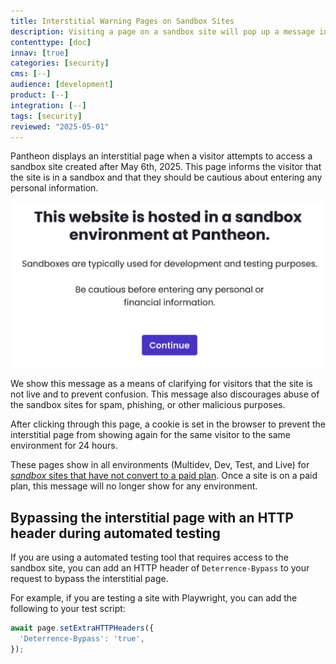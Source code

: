 ```yaml
---
title: Interstitial Warning Pages on Sandbox Sites
description: Visiting a page on a sandbox site will pop up a message informing the visitor that the site is not live.
contenttype: [doc]
innav: [true]
categories: [security]
cms: [--]
audience: [development]
product: [--]
integration: [--]
tags: [security]
reviewed: "2025-05-01"
---
```



Pantheon displays an interstitial page when a visitor attempts to access a sandbox site created after May 6th, 2025. This page informs the visitor that the site is in a sandbox and that they should be cautious about entering any personal information.

![screenshot of warning message](../images/interstitial-warning-page-message.png)

We show this message as a means of clarifying for visitors that the site is not live and to prevent confusion.
This message also discourages abuse of the sandbox sites for spam, phishing, or other malicious purposes.

After clicking through this page, a cookie is set in the browser to prevent the interstitial page from showing again for the same visitor to the same environment for 24 hours.

These pages show in all environments (Multidev, Dev, Test, and Live) for [_sandbox_ sites that have not convert to a paid plan](/guides/account-mgmt/plans/resources).
Once a site is on a paid plan, this message will no longer show for any environment.

## Bypassing the interstitial page with an HTTP header during automated testing

If you are using a automated testing tool that requires access to the sandbox site, you can add an HTTP header of `Deterrence-Bypass` to your request to bypass the interstitial page.

For example, if you are testing a site with Playwright, you can add the following to your test script:

```javascript
await page.setExtraHTTPHeaders({
  'Deterrence-Bypass': 'true',
});
```

